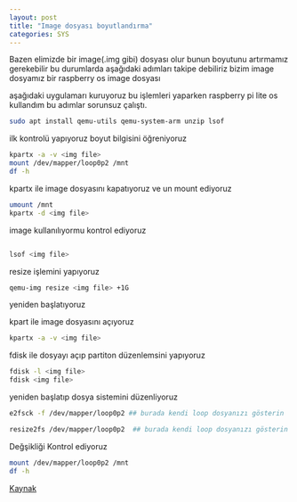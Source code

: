 ```yaml
---
layout: post
title: "Image dosyası boyutlandırma"
categories: SYS
---
```



Bazen elimizde bir image(.img gibi) dosyası olur bunun boyutunu artırmamız gerekebilir bu durumlarda aşağıdaki adımları takipe debiliriz bizim image dosyamız bir raspberry os image dosyası

aşağıdaki uygulamarı kuruyoruz bu işlemleri yaparken raspberry pi lite os kullandım bu adımlar sorunsuz çalıştı.

```sh
sudo apt install qemu-utils qemu-system-arm unzip lsof

```

ilk kontrolü yapıyoruz boyut bilgisini öğreniyoruz
```sh
kpartx -a -v <img file>
mount /dev/mapper/loop0p2 /mnt
df -h

```


kpartx ile image dosyasını kapatıyoruz ve un mount ediyoruz 
```sh
umount /mnt
kpartx -d <img file>

```


image kullanılıyormu kontrol ediyoruz
```sh

lsof <img file>
```

resize işlemini yapıyoruz

```sh
qemu-img resize <img file> +1G

```
yeniden başlatıyoruz 

kpart ile image dosyasını açıyoruz

```sh
kpartx -a -v <img file>

```

fdisk ile dosyayı açıp partiton düzenlemsini yapıyoruz
```sh
fdisk -l <img file>
fdisk <img file>
```

yeniden başlatıp dosya sistemini düzenliyoruz

```sh
e2fsck -f /dev/mapper/loop0p2 ## burada kendi loop dosyanızı gösterin

resize2fs /dev/mapper/loop0p2  ## burada kendi loop dosyanızı gösterin


```

Değşikliği Kontrol ediyoruz

```sh
mount /dev/mapper/loop0p2 /mnt
df -h
```


[Kaynak](https://univers-libre.net/posts/extend-disk-image.html)
